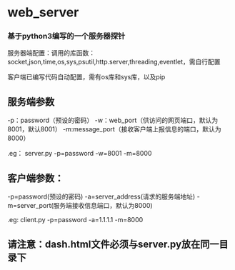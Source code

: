 # web_server
### 基于python3编写的一个服务器探针

服务器端配置：调用的库函数：socket,json,time,os,sys,psutil,http.server,threading,eventlet，需自行配置

客户端已编写代码自动配置，需有os库和sys库，以及pip


## 服务端参数


-p：password（预设的密码）  -w：web_port（供访问的网页端口，默认为8001，默认8001） -m:message_port（接收客户端上报信息的端口，默认为8000）

.eg： server.py -p=password -w=8001 -m=8000





## 客户端参数：


-p=password(预设的密码) -a=server_address(请求的服务端地址) -m=server_port(服务端接收信息端口，默认为8000)

.eg: client.py -p=password -a=1.1.1.1 -m=8000


## 请注意：dash.html文件必须与server.py放在同一目录下


